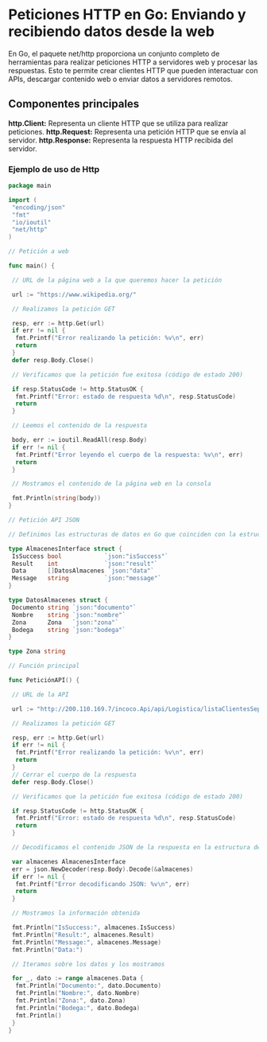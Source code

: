 # Peticiones HTTP en Go: Enviando y recibiendo datos desde la web

En Go, el paquete net/http proporciona un conjunto completo de herramientas para realizar peticiones HTTP a servidores web y procesar las respuestas. Esto te permite crear clientes HTTP que pueden interactuar con APIs, descargar contenido web o enviar datos a servidores remotos.

## Componentes principales

**http.Client:** Representa un cliente HTTP que se utiliza para realizar peticiones.
**http.Request:** Representa una petición HTTP que se envía al servidor.
**http.Response:** Representa la respuesta HTTP recibida del servidor.

### Ejemplo de uso de Http

```go
package main

import (
 "encoding/json"
 "fmt"
 "io/ioutil"
 "net/http"
)

// Petición a web

func main() {

 // URL de la página web a la que queremos hacer la petición

 url := "https://www.wikipedia.org/"

 // Realizamos la petición GET

 resp, err := http.Get(url)
 if err != nil {
  fmt.Printf("Error realizando la petición: %v\n", err)
  return
 }
 defer resp.Body.Close()

 // Verificamos que la petición fue exitosa (código de estado 200)

 if resp.StatusCode != http.StatusOK {
  fmt.Printf("Error: estado de respuesta %d\n", resp.StatusCode)
  return
 }

 // Leemos el contenido de la respuesta

 body, err := ioutil.ReadAll(resp.Body)
 if err != nil {
  fmt.Printf("Error leyendo el cuerpo de la respuesta: %v\n", err)
  return
 }

 // Mostramos el contenido de la página web en la consola

 fmt.Println(string(body))
}

// Petición API JSON

// Definimos las estructuras de datos en Go que coinciden con la estructura de datos JSON esperada.

type AlmacenesInterface struct {
 IsSuccess bool            `json:"isSuccess"`
 Result    int             `json:"result"`
 Data      []DatosAlmacenes `json:"data"`
 Message   string          `json:"message"`
}

type DatosAlmacenes struct {
 Documento string `json:"documento"`
 Nombre    string `json:"nombre"`
 Zona      Zona   `json:"zona"`
 Bodega    string `json:"bodega"`
}

type Zona string

// Función principal

func PeticiónAPI() {

 // URL de la API

 url := "http://200.110.169.7/incoco.Api/api/Logistica/listaClientesSeparadoVo5"

 // Realizamos la petición GET

 resp, err := http.Get(url)
 if err != nil {
  fmt.Printf("Error realizando la petición: %v\n", err)
  return
 }
 // Cerrar el cuerpo de la respuesta
 defer resp.Body.Close()

 // Verificamos que la petición fue exitosa (código de estado 200)

 if resp.StatusCode != http.StatusOK {
  fmt.Printf("Error: estado de respuesta %d\n", resp.StatusCode)
  return
 }

 // Decodificamos el contenido JSON de la respuesta en la estructura de datos AlmacenesInterface

 var almacenes AlmacenesInterface
 err = json.NewDecoder(resp.Body).Decode(&almacenes)
 if err != nil {
  fmt.Printf("Error decodificando JSON: %v\n", err)
  return
 }

 // Mostramos la información obtenida

 fmt.Println("IsSuccess:", almacenes.IsSuccess)
 fmt.Println("Result:", almacenes.Result)
 fmt.Println("Message:", almacenes.Message)
 fmt.Println("Data:")

 // Iteramos sobre los datos y los mostramos

 for _, dato := range almacenes.Data {
  fmt.Println("Documento:", dato.Documento)
  fmt.Println("Nombre:", dato.Nombre)
  fmt.Println("Zona:", dato.Zona)
  fmt.Println("Bodega:", dato.Bodega)
  fmt.Println()
 }
}
```
